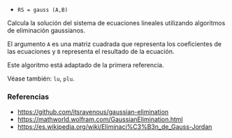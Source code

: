 * `RS = gauss (A,B)`

Calcula la solución del sistema de ecuaciones lineales utilizando algoritmos de eliminación gaussianos.

El argumento `A` es una matriz cuadrada que representa los coeficientes de las ecuaciones y `B` representa el resultado de la ecuación.

Este algoritmo está adaptado de la primera referencia.

Véase también: `lu`, `plu`.

### Referencias

* https://github.com/itsravenous/gaussian-elimination
* https://mathworld.wolfram.com/GaussianElimination.html
* https://es.wikipedia.org/wiki/Eliminaci%C3%B3n_de_Gauss-Jordan
